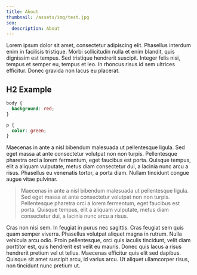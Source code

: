 ```yaml
---
title: About
thumbnail: /assets/img/test.jpg
seo:
  description: About
---
```


Lorem ipsum dolor sit amet, consectetur adipiscing elit. Phasellus interdum enim in facilisis tristique. Morbi sollicitudin nulla et enim blandit, quis dignissim est tempus. Sed tristique hendrerit suscipit. Integer felis nisi, tempus et semper eu, tempus et leo. In rhoncus risus id sem ultrices efficitur. Donec gravida non lacus eu placerat. 

## H2 Example
 
```css
body {
  background: red;
}

p { 
  color: green;
}
```

Maecenas in ante a nisl bibendum malesuada ut pellentesque ligula. Sed eget massa at ante consectetur volutpat non non turpis. Pellentesque pharetra orci a lorem fermentum, eget faucibus est porta. Quisque tempus, elit a aliquam vulputate, metus diam consectetur dui, a lacinia nunc arcu a risus. Phasellus eu venenatis tortor, a porta diam. Nullam tincidunt congue augue vitae pulvinar.

> Maecenas in ante a nisl bibendum malesuada ut pellentesque ligula. Sed eget massa at ante consectetur volutpat non non turpis. Pellentesque pharetra orci a lorem fermentum, eget faucibus est porta. Quisque tempus, elit a aliquam vulputate, metus diam consectetur dui, a lacinia nunc arcu a risus.

Cras non nisi sem. In feugiat in purus nec sagittis. Cras feugiat sem quis quam semper viverra. Phasellus volutpat aliquet magna in rutrum. Nulla vehicula arcu odio. Proin pellentesque, orci quis iaculis tincidunt, velit diam porttitor est, quis hendrerit est velit eu mauris. Donec quis lacus a risus hendrerit pretium vel ut tellus. Maecenas efficitur quis elit sed dapibus. Quisque sit amet suscipit arcu, id varius arcu. Ut aliquet ullamcorper risus, non tincidunt nunc pretium ut. 